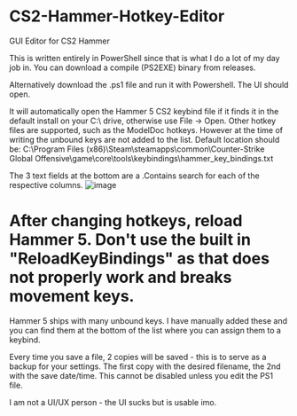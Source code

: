 # CS2-Hammer-Hotkey-Editor
GUI Editor for CS2 Hammer

This is written entirely in PowerShell since that is what I do a lot of my day job in. You can download a compile (PS2EXE) binary from releases.

Alternatively download the .ps1 file and run it with Powershell. The UI should open.

It will automatically open the Hammer 5 CS2 keybind file if it finds it in the default install on your C:\ drive, otherwise use File -> Open. Other hotkey files are supported, such as the ModelDoc hotkeys. However at the time of writing the unbound keys are not added to the list.
Default location should be: C:\Program Files (x86)\Steam\steamapps\common\Counter-Strike Global Offensive\game\core\tools\keybindings\hammer_key_bindings.txt

The 3 text fields at the bottom are a .Contains search for each of the respective columns.
![image](https://github.com/tophattwaffle/CS2-Hammer-Hotkey-Editor/assets/6774125/4991beef-cdd3-41eb-8356-4cf11e1d3389)

# After changing hotkeys, reload Hammer 5. Don't use the built in "ReloadKeyBindings" as that does not properly work and breaks movement keys.

Hammer 5 ships with many unbound keys. I have manually added these and you can find them at the bottom of the list where you can assign them to a keybind.

Every time you save a file, 2 copies will be saved - this is to serve as a backup for your settings. The first copy with the desired filename, the 2nd with the save date/time. This cannot be disabled unless you edit the PS1 file.

I am not a UI/UX person - the UI sucks but is usable imo.
